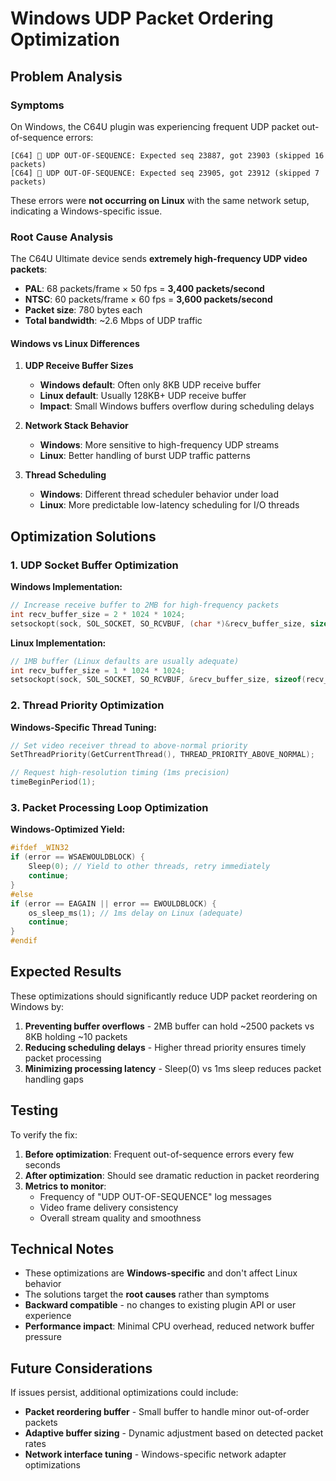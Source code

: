 # Windows UDP Packet Ordering Optimization

## Problem Analysis

### Symptoms
On Windows, the C64U plugin was experiencing frequent UDP packet out-of-sequence errors:
```
[C64] 🔴 UDP OUT-OF-SEQUENCE: Expected seq 23887, got 23903 (skipped 16 packets)
[C64] 🔴 UDP OUT-OF-SEQUENCE: Expected seq 23905, got 23912 (skipped 7 packets)
```

These errors were **not occurring on Linux** with the same network setup, indicating a Windows-specific issue.

### Root Cause Analysis

The C64U Ultimate device sends **extremely high-frequency UDP video packets**:
- **PAL**: 68 packets/frame × 50 fps = **3,400 packets/second**
- **NTSC**: 60 packets/frame × 60 fps = **3,600 packets/second**
- **Packet size**: 780 bytes each
- **Total bandwidth**: ~2.6 Mbps of UDP traffic

#### Windows vs Linux Differences

1. **UDP Receive Buffer Sizes**
   - **Windows default**: Often only 8KB UDP receive buffer
   - **Linux default**: Usually 128KB+ UDP receive buffer
   - **Impact**: Small Windows buffers overflow during scheduling delays

2. **Network Stack Behavior**
   - **Windows**: More sensitive to high-frequency UDP streams
   - **Linux**: Better handling of burst UDP traffic patterns

3. **Thread Scheduling**
   - **Windows**: Different thread scheduler behavior under load
   - **Linux**: More predictable low-latency scheduling for I/O threads

## Optimization Solutions

### 1. UDP Socket Buffer Optimization

**Windows Implementation:**
```c
// Increase receive buffer to 2MB for high-frequency packets
int recv_buffer_size = 2 * 1024 * 1024;
setsockopt(sock, SOL_SOCKET, SO_RCVBUF, (char *)&recv_buffer_size, sizeof(recv_buffer_size));
```

**Linux Implementation:**
```c
// 1MB buffer (Linux defaults are usually adequate)
int recv_buffer_size = 1 * 1024 * 1024;
setsockopt(sock, SOL_SOCKET, SO_RCVBUF, &recv_buffer_size, sizeof(recv_buffer_size));
```

### 2. Thread Priority Optimization

**Windows-Specific Thread Tuning:**
```c
// Set video receiver thread to above-normal priority
SetThreadPriority(GetCurrentThread(), THREAD_PRIORITY_ABOVE_NORMAL);

// Request high-resolution timing (1ms precision)
timeBeginPeriod(1);
```

### 3. Packet Processing Loop Optimization

**Windows-Optimized Yield:**
```c
#ifdef _WIN32
if (error == WSAEWOULDBLOCK) {
    Sleep(0); // Yield to other threads, retry immediately
    continue;
}
#else
if (error == EAGAIN || error == EWOULDBLOCK) {
    os_sleep_ms(1); // 1ms delay on Linux (adequate)
    continue;
}
#endif
```

## Expected Results

These optimizations should significantly reduce UDP packet reordering on Windows by:

1. **Preventing buffer overflows** - 2MB buffer can hold ~2500 packets vs 8KB holding ~10 packets
2. **Reducing scheduling delays** - Higher thread priority ensures timely packet processing
3. **Minimizing processing latency** - Sleep(0) vs 1ms sleep reduces packet handling gaps

## Testing

To verify the fix:

1. **Before optimization**: Frequent out-of-sequence errors every few seconds
2. **After optimization**: Should see dramatic reduction in packet reordering
3. **Metrics to monitor**:
   - Frequency of "UDP OUT-OF-SEQUENCE" log messages
   - Video frame delivery consistency
   - Overall stream quality and smoothness

## Technical Notes

- These optimizations are **Windows-specific** and don't affect Linux behavior
- The solutions target the **root causes** rather than symptoms
- **Backward compatible** - no changes to existing plugin API or user experience
- **Performance impact**: Minimal CPU overhead, reduced network buffer pressure

## Future Considerations

If issues persist, additional optimizations could include:
- **Packet reordering buffer** - Small buffer to handle minor out-of-order packets
- **Adaptive buffer sizing** - Dynamic adjustment based on detected packet rates
- **Network interface tuning** - Windows-specific network adapter optimizations
